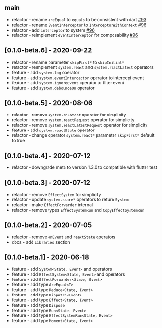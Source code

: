 ## main

* refactor - rename `areEqual` to `equals` to be consistent with dart [#93](https://github.com/LoveCommunity/love.dart/issues/93)
* refactor - rename `EventInterceptor` to `InterceptorWithContext` [#96](https://github.com/LoveCommunity/love.dart/issues/96)
* refactor - add `interceptor` to system [#96](https://github.com/LoveCommunity/love.dart/issues/96)
* refactor - reimplement `eventInterceptor` for composability [#96](https://github.com/LoveCommunity/love.dart/issues/96)

## [0.1.0-beta.6] - 2020-09-22

* refactor - rename parameter `skipFirst*` to `skipInitial*`
* refactor - reimplement `system.react` and `system.reactLatest` operators
* feature - add `system.log` operator
* feature - add `system.eventInterceptor` operator to intercept event
* feature - add `system.ignoreEvent` operator to filter event
* feature - add `system.debounceOn` operator

## [0.1.0-beta.5] - 2020-08-06

* refactor - remove `system.onLatest` operator for simplicity
* refactor - remove `system.reactRequest` operator for simplicity
* refactor - remove `system.reactLatestRequest` operator for simplicity
* feature - add `system.reactState` operator
* refactor - change operator `system.react*` parameter `skipFirst*` default to true

## [0.1.0-beta.4] - 2020-07-12

* refactor - downgrade meta to version 1.3.0 to compatible with flutter test

## [0.1.0-beta.3] - 2020-07-12

* refactor - remove `EffectSystem` for simplicity
* refactor - update `system.share*` operators to return `System` 
* refactor - make `EffectForwarder` internal
* refactor - remove types `EffectSystemRun` and `CopyEffectSystemRun`

## [0.1.0-beta.2] - 2020-07-05

* refactor - remove `onEvent` and `reactState` operators
* docs - add `Libraries` section

## [0.1.0-beta.1] - 2020-06-18

* feature - add `System<State, Event>` and operators
* feature - add `EffectSystem<State, Event>` and operators
* feature - add `EffectForwarder<State, Event>`
* feature - add type `AreEqual<T>`
* feature - add type `Reduce<State, Event>`
* feature - add type `Dispatch<Event>`
* feature - add type `Effect<State, Event>`
* feature - add type `Dispose`
* feature - add type `Run<State, Event>`
* feature - add type `EffectSystemRun<State, Event>`
* feature - add type `Moment<State, Event> `

